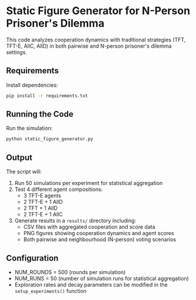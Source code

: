 # Static Figure Generator for N-Person Prisoner's Dilemma

This code analyzes cooperation dynamics with traditional strategies (TFT, TFT-E, AllC, AllD) in both pairwise and N-person prisoner's dilemma settings.

## Requirements

Install dependencies:
```bash
pip install -r requirements.txt
```

## Running the Code

Run the simulation:
```bash
python static_figure_generator.py
```

## Output

The script will:
1. Run 50 simulations per experiment for statistical aggregation
2. Test 4 different agent compositions:
   - 3 TFT-E agents
   - 2 TFT-E + 1 AllD
   - 2 TFT + 1 AllD  
   - 2 TFT-E + 1 AllC
3. Generate results in a `results/` directory including:
   - CSV files with aggregated cooperation and score data
   - PNG figures showing cooperation dynamics and agent scores
   - Both pairwise and neighbourhood (N-person) voting scenarios

## Configuration

- NUM_ROUNDS = 500 (rounds per simulation)
- NUM_RUNS = 50 (number of simulation runs for statistical aggregation)
- Exploration rates and decay parameters can be modified in the `setup_experiments()` function